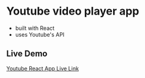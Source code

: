 # Youtube video player app
* built with React
* uses Youtube's API

## Live Demo
[Youtube React App Live Link](http://eliasamal.ca:90 "Youtube React App")
